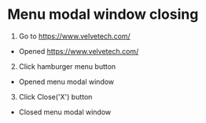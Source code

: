 # Menu modal window closing

1. Go to https://www.velvetech.com/

- Opened https://www.velvetech.com/

2. Click hamburger menu button

- Opened menu modal window

3. Click Close('X') button

- Closed menu modal window
